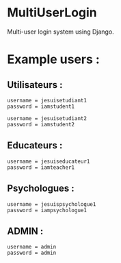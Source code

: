 # MultiUserLogin
Multi-user login system using Django.

# Example users :
## Utilisateurs :
```
username = jesuisetudiant1
password = iamstudent1
```
```
username = jesuisetudiant2
password = iamstudent2
```
## Educateurs :
```
username = jesuiseducateur1
password = iamteacher1
```
## Psychologues :
```
username = jesuispsychologue1
password = iampsychologue1
```
## ADMIN :
```
username = admin
password = admin
```

